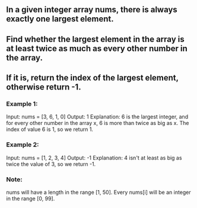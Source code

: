 ## In a given integer array nums, there is always exactly one largest element.

## Find whether the largest element in the array is at least twice as much as every other number in the array.

## If it is, return the index of the largest element, otherwise return -1.

### Example 1:

Input: nums = [3, 6, 1, 0]
Output: 1
Explanation: 6 is the largest integer, and for every other number in the array x,
6 is more than twice as big as x.  The index of value 6 is 1, so we return 1.
 

### Example 2:

Input: nums = [1, 2, 3, 4]
Output: -1
Explanation: 4 isn't at least as big as twice the value of 3, so we return -1.
 

### Note:

nums will have a length in the range [1, 50].
Every nums[i] will be an integer in the range [0, 99].